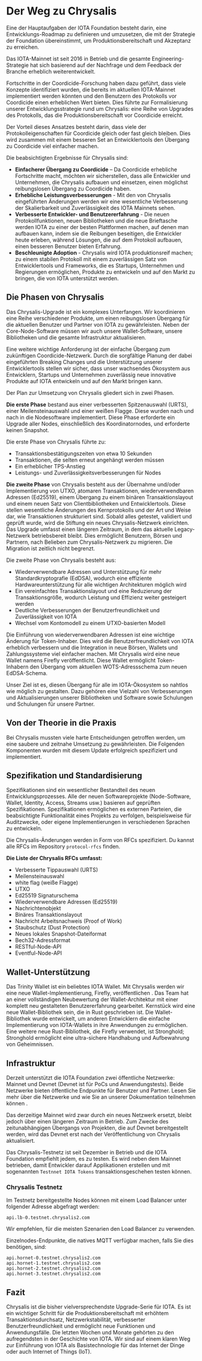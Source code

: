 <!--
---article_info
title: Der Weg zu Chrysalis
author: [author_1]
reviews: [reviewer_1, reviewer_2]
---
-->

# Der Weg zu Chrysalis

Eine der Hauptaufgaben der IOTA Foundation besteht darin, eine Entwicklungs-Roadmap zu definieren und umzusetzen, die mit der Strategie der Foundation übereinstimmt, um Produktionsbereitschaft und Akzeptanz zu erreichen.

Das IOTA-Mainnet ist seit 2016 in Betrieb und die gesamte Engineering-Strategie hat sich basierend auf der Nachfrage und dem Feedback der Branche erheblich weiterentwickelt.

Fortschritte in der Coordicide-Forschung haben dazu geführt, dass viele Konzepte identifiziert wurden, die bereits im aktuellen IOTA-Mainnet implementiert werden könnten und den Benutzern des Protokolls vor Coordicide einen erheblichen Wert bieten. Dies führte zur Formalisierung unserer Entwicklungsstrategie rund um Chrysalis: eine Reihe von Upgrades des Protokolls, das die Produktionsbereitschaft vor Coordicide erreicht.

Der Vorteil dieses Ansatzes besteht darin, dass viele der Protokolleigenschaften für Coordicide gleich oder fast gleich bleiben. Dies wird zusammen mit einem besseren Set an Entwicklertools den Übergang zu Coordicide viel einfacher machen.

Die beabsichtigten Ergebnisse für Chrysalis sind:

- **Einfacherer Übergang zu Coordicide** – Da Coordicide erhebliche Fortschritte macht, möchten wir sicherstellen, dass alle Entwickler und Unternehmen, die Chrysalis aufbauen und einsetzen, einen möglichst reibungslosen Übergang zu Coordicide haben.
- **Erhebliche Leistungsverbesserungen** - Mit den von Chrysalis eingeführten Änderungen werden wir eine wesentliche Verbesserung der Skalierbarkeit und Zuverlässigkeit des IOTA Mainnets sehen.
- **Verbesserte Entwickler- und Benutzererfahrung** - Die neuen Protokollfunktionen, neuen Bibliotheken und die neue Brieftasche werden IOTA zu einer der besten Plattformen machen, auf denen man aufbauen kann, indem sie die Reibungen beseitigen, die Entwickler heute erleben, während Lösungen, die auf dem Protokoll aufbauen, einen besseren Benutzer bieten Erfahrung.
- **Beschleunigte Adoption** - Chrysalis wird IOTA produktionsreif machen; zu einem stabilen Protokoll mit einem zuverlässigen Satz von Entwicklertools und Frameworks, die es Startups, Unternehmen und Regierungen ermöglichen, Produkte zu entwickeln und auf den Markt zu bringen, die von IOTA unterstützt werden.


## Die Phasen von Chrysalis
Das Chrysalis-Upgrade ist ein komplexes Unterfangen. Wir koordinieren eine Reihe verschiedener Produkte, um einen reibungslosen Übergang für die aktuellen Benutzer und Partner von IOTA zu gewährleisten. Neben der Core-Node-Software müssen wir auch unsere Wallet-Software, unsere Bibliotheken und die gesamte Infrastruktur aktualisieren.

Eine weitere wichtige Anforderung ist der einfache Übergang zum zukünftigen Coordicide-Netzwerk. Durch die sorgfältige Planung der dabei eingeführten Breaking Changes und die Unterstützung unserer Entwicklertools stellen wir sicher, dass unser wachsendes Ökosystem aus Entwicklern, Startups und Unternehmen zuverlässig neue innovative Produkte auf IOTA entwickeln und auf den Markt bringen kann.

Der Plan zur Umsetzung von Chrysalis gliedert sich in zwei Phasen.

**Die erste Phase** bestand aus einer verbesserten Spitzenauswahl (URTS), einer Meilensteinauswahl und einer weißen Flagge. Diese wurden nach und nach in die Nodesoftware implementiert. Diese Phase erforderte ein Upgrade aller Nodes, einschließlich des Koordinatornodes, und erforderte keinen Snapshot.

Die erste Phase von Chrysalis führte zu:

- Transaktionsbestätigungszeiten von etwa 10 Sekunden
- Transaktionen, die selten erneut angehängt werden müssen
- Ein erheblicher TPS-Anstieg
- Leistungs- und Zuverlässigkeitsverbesserungen für Nodes

**Die zweite Phase** von Chrysalis besteht aus der Übernahme und/oder Implementierung von UTXO, atomaren Transaktionen, wiederverwendbaren Adressen (Ed25519), einem Übergang zu einem binären Transaktionslayout und einem neuen Satz von Clientbibliotheken und Entwicklertools. Diese stellen wesentliche Änderungen des Kernprotokolls und der Art und Weise dar, wie Transaktionen strukturiert sind. Sobald alles getestet, validiert und geprüft wurde, wird die Stiftung ein neues Chrysalis-Netzwerk einrichten. Das Upgrade umfasst einen längeren Zeitraum, in dem das aktuelle Legacy-Netzwerk betriebsbereit bleibt. Dies ermöglicht Benutzern, Börsen und Partnern, nach Belieben zum Chrysalis-Netzwerk zu migrieren. Die Migration ist zeitlich nicht begrenzt.

Die zweite Phase von Chrysalis besteht aus:

- Wiederverwendbare Adressen und Unterstützung für mehr Standardkryptografie (EdDSA), wodurch eine effiziente Hardwareunterstützung für alle wichtigen Architekturen möglich wird
- Ein vereinfachtes Transaktionslayout und eine Reduzierung der Transaktionsgröße, wodurch Leistung und Effizienz weiter gesteigert werden
- Deutliche Verbesserungen der Benutzerfreundlichkeit und Zuverlässigkeit von IOTA
- Wechsel vom Kontomodell zu einem UTXO-basierten Modell

Die Einführung von wiederverwendbaren Adressen ist eine wichtige Änderung für Token-Inhaber. Dies wird die Benutzerfreundlichkeit von IOTA erheblich verbessern und die Integration in neue Börsen, Wallets und Zahlungssysteme viel einfacher machen. Mit Chrysalis wird eine neue Wallet namens Firefly veröffentlicht. Diese Wallet ermöglicht Token-Inhabern den Übergang vom aktuellen WOTS-Adressschema zum neuen EdDSA-Schema.

Unser Ziel ist es, diesen Übergang für alle im IOTA-Ökosystem so nahtlos wie möglich zu gestalten. Dazu gehören eine Vielzahl von Verbesserungen und Aktualisierungen unserer Bibliotheken und Software sowie Schulungen und Schulungen für unsere Partner.

## Von der Theorie in die Praxis
Bei Chrysalis mussten viele harte Entscheidungen getroffen werden, um eine saubere und zeitnahe Umsetzung zu gewährleisten. Die Folgenden Komponenten wurden mit diesem Update erfolgreich spezifiziert und implementiert.

## Spezifikation und Standardisierung
Spezifikationen sind ein wesentlicher Bestandteil des neuen Entwicklungsprozesses. Alle der neuen Softwareprojekte (Node-Software, Wallet, Identity, Access, Streams usw.) basieren auf geprüften Spezifikationen. Spezifikationen ermöglichen es externen Parteien, die beabsichtigte Funktionalität eines Projekts zu verfolgen, beispielsweise für Auditzwecke, oder eigene Implementierungen in verschiedenen Sprachen zu entwickeln.

Die Chrysalis-Änderungen werden in Form von RFCs spezifiziert. Du kannst alle RFCs im Repository `protocol-rfcs` finden. 

**Die Liste der Chrysalis RFCs umfasst:**

- Verbesserte Tippauswahl (URTS)
- Meilensteinauswahl
- white flag (weiße Flagge)
- UTXO
- Ed25519 Signaturschema
- Wiederverwendbare Adressen (Ed25519)
- Nachrichtenobjekt
- Binäres Transaktionslayout
- Nachricht Arbeitsnachweis (Proof of Work)
- Staubschutz (Dust Protection)
- Neues lokales Snapshot-Dateiformat
- Bech32-Adressformat
- RESTful-Node-API
- Eventful-Node-API

## Wallet-Unterstützung
Das Trinity Wallet ist ein beliebtes IOTA Wallet. Mit Chrysalis werden wir eine neue Wallet-Implementierung, Firefly, veröffentlichen . Das Team hat an einer vollständigen Neubewertung der Wallet-Architektur mit einer komplett neu gestalteten Benutzererfahrung gearbeitet. Kernstück wird eine neue Wallet-Bibliothek sein, die in Rust geschrieben ist. Die Wallet-Bibliothek wurde entwickelt, um anderen Entwicklern die einfache Implementierung von IOTA-Wallets in ihre Anwendungen zu ermöglichen. Eine weitere neue Rust-Bibliothek, die Firefly verwendet, ist Stronghold; Stronghold ermöglicht eine ultra-sichere Handhabung und Aufbewahrung von Geheimnissen.

## Infrastruktur
Derzeit unterstützt die IOTA Foundation zwei öffentliche Netzwerke: Mainnet und Devnet (Devnet ist für PoCs und Anwendungstests). Beide Netzwerke bieten öffentliche Endpunkte für Benutzer und Partner. Lesen Sie mehr über die Netzwerke und wie Sie an unserer Dokumentation teilnehmen können .

Das derzeitige Mainnet wird zwar durch ein neues Netzwerk ersetzt, bleibt jedoch über einen längeren Zeitraum in Betrieb. Zum Zwecke des zeitunabhängigen Übergangs von Projekten, die auf Devnet bereitgestellt werden, wird das Devnet erst nach der Veröffentlichung von Chrysalis aktualisiert.

Das Chrysalis-Testnetz ist seit Dezember in Betrieb und die IOTA Foundation empfiehlt jedem, es zu testen. Es wird neben dem Mainnet betrieben, damit Entwickler darauf Applikationen erstellen und mit sogenannten `Testnnet IOTA Tokens` transaktionsgeschehen testen können. 

### Chrysalis Testnetz
Im Testnetz bereitgestellte Nodes können mit einem Load Balancer unter folgender Adresse abgefragt werden:

```
api.lb-0.testnet.chrysalis2.com
```

Wir empfehlen, für die meisten Szenarien den Load Balancer zu verwenden.

Einzelnodes-Endpunkte, die natives MQTT verfügbar machen, falls Sie dies benötigen, sind:

```
api.hornet-0.testnet.chrysalis2.com
api.hornet-1.testnet.chrysalis2.com
api.hornet-2.testnet.chrysalis2.com
api.hornet-3.testnet.chrysalis2.com
```

## Fazit
Chrysalis ist die bisher vielversprechendste Upgrade-Serie für IOTA. Es ist ein wichtiger Schritt für die Produktionsbereitschaft mit erhöhtem Transaktionsdurchsatz, Netzwerkstabilität, verbesserter Benutzerfreundlichkeit und ermöglicht neue Funktionen und Anwendungsfälle. Die letzten Wochen und Monate gehörten zu den aufregendsten in der Geschichte von IOTA. Wir sind auf einem klaren Weg zur Einführung von IOTA als Basistechnologie für das Internet der Dinge  oder auch Internet of Things (IoT).
